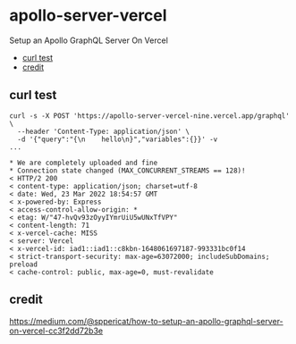 # apollo-server-vercel <!-- omit in toc -->

Setup an Apollo GraphQL Server On Vercel

- [curl test](#curl-test)
- [credit](#credit)

## curl test

```
curl -s -X POST 'https://apollo-server-vercel-nine.vercel.app/graphql' \
  --header 'Content-Type: application/json' \
  -d '{"query":"{\n    hello\n}","variables":{}}' -v
...

* We are completely uploaded and fine
* Connection state changed (MAX_CONCURRENT_STREAMS == 128)!
< HTTP/2 200
< content-type: application/json; charset=utf-8
< date: Wed, 23 Mar 2022 18:54:57 GMT
< x-powered-by: Express
< access-control-allow-origin: *
< etag: W/"47-hvQv93zOyyIYmrUiU5wUNxTfVPY"
< content-length: 71
< x-vercel-cache: MISS
< server: Vercel
< x-vercel-id: iad1::iad1::c8kbn-1648061697187-993331bc0f14
< strict-transport-security: max-age=63072000; includeSubDomains; preload
< cache-control: public, max-age=0, must-revalidate
```

## credit

https://medium.com/@sppericat/how-to-setup-an-apollo-graphql-server-on-vercel-cc3f2dd72b3e
